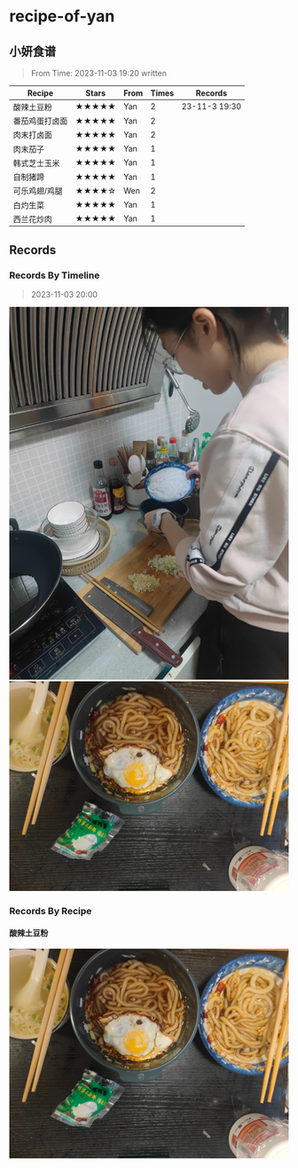 # recipe-of-yan
## 小妍食谱
> From Time: 2023-11-03 19:20 written

| Recipe         | Stars | From | Times | Records       |
| -------------- | ----- | ---- | ----- | ------------- |
| 酸辣土豆粉     | ★★★★★ | Yan  | 2     | 23-11-3 19:30 |
| 番茄鸡蛋打卤面 | ★★★★★ | Yan  | 2     |               |
| 肉末打卤面     | ★★★★★ | Yan  | 2     |               |
| 肉末茄子       | ★★★★★ | Yan  | 1     |               |
| 韩式芝士玉米   | ★★★★★ | Yan  | 1     |               |
| 自制猪蹄       | ★★★★★ | Yan  | 1     |               |
| 可乐鸡翅/鸡腿  | ★★★★☆ | Wen  | 2     |               |
| 白灼生菜       | ★★★★★ | Yan  | 1     |               |
| 西兰花炒肉     | ★★★★★ | Yan  | 1     |               |

## Records
### Records By Timeline
> 2023-11-03 20:00

![](./images/sltdf-make-11-03.jpg)
![](./images/sltdf-11-03.jpg)
### Records By Recipe
#### 酸辣土豆粉
![](./images/sltdf-11-03.jpg)